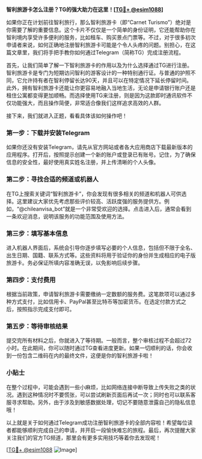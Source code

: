 **智利旅游卡怎么注册？TG的强大助力在这里！[[TG💪+ @esim1088](https://t.me/s/esim1088)]**

如果你正在计划前往智利旅行，那么智利旅游卡（即“Carnet Turismo”）绝对是你需要了解的重要信息。这个卡片不仅仅是一个简单的身份证明，它还能帮助你在智利境内享受许多便利的服务，比如租车、购买景点门票等。不过，对于很多初次申请者来说，如何正确地注册智利旅游卡可能是个令人头疼的问题。别担心，在这篇文章里，我们将手把手教你如何通过Telegram（简称TG）完成注册流程。

首先，让我们简单了解一下智利旅游卡的作用以及为什么选择通过TG进行注册。智利旅游卡是专门为短期访问智利的游客设计的一种特别通行证。与普通的护照不同，它允许持有者在智利停留长达90天，并且可以在特定情况下延长停留时间。此外，拥有智利旅游卡还能让你更容易地融入当地生活，无论是申请银行账户还是租住公寓都变得更加顺畅。而选择使用TG来注册，则是因为这款即时通讯软件不仅功能强大，而且操作简便，非常适合像我们这样追求高效的人群。

接下来，我们就进入正题，看看具体该如何操作吧！

### 第一步：下载并安装Telegram

如果你还没有安装Telegram，请先从官方网站或者各大应用商店下载最新版本的应用程序。打开后，按照提示创建一个新的账户或登录已有账号。记住，为了确保信息的安全性，最好使用真实姓名注册，并上传清晰的个人头像。

### 第二步：寻找合适的频道或机器人

在TG上搜索关键词“智利旅游卡”，你会发现有很多相关的频道和机器人可供选择。这里建议大家优先考虑那些评价较高、活跃度强的服务提供方。例如，“@chileanvisa_bot”就是一个非常受欢迎的选择。点击进入后，通常会看到一条欢迎消息，说明该服务的功能范围及使用方法。

### 第三步：填写基本信息

进入机器人界面后，系统会引导你逐步填写必要的个人信息，包括但不限于全名、出生日期、国籍、联系方式等。这些资料将用于验证你的身份并生成相应的电子版旅游卡。务必保证所填内容准确无误，以免影响后续步骤。

### 第四步：支付费用

根据当前政策，申请智利旅游卡需要缴纳一定数额的服务费。这笔款项可以通过多种方式支付，比如信用卡、PayPal甚至比特币等加密货币。在选定付款方式之后，按照指示完成支付即可。

### 第五步：等待审核结果

提交完所有材料之后，你就进入了等待期。一般而言，整个审核过程不会超过72小时。在此期间，你可以随时通过TG查看进度更新。如果一切顺利的话，你会收到一份包含二维码在内的最终文件，这便是你的智利旅游卡啦！

### 小贴士

在整个过程中，可能会遇到一些小麻烦，比如网络连接中断导致上传失败之类的状况。遇到这种情况时不要慌张，可以尝试刷新页面后再试一次；同时也可以联系客服寻求帮助。另外，由于涉及到敏感数据处理，切记不要随意泄露自己的隐私信息哦！

以上就是关于如何通过Telegram成功注册智利旅游卡的全部内容啦！希望每位读者都能够顺利完成自己的申请，并开启一段愉快难忘的旅程。最后，再次提醒大家关注我们的官方TG频道，那里会有更多实用技巧等着你去发现呢！

[[TG💪+ @esim1088](https://t.me/s/esim1088) ![Image](https://i.postimg.cc/4NQfJmqS/Snipaste-2025-05-13-00-14-12.png)]
